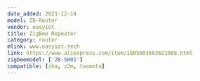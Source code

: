 ```yaml
---
date_added: 2021-12-14
model: ZB-Router
vendor: easyiot
title: ZigBee Repeater 
category: router
mlink: www.easyiot.tech
link: https://www.aliexpress.com/item/1005003683621008.html
zigbeemodel: ['ZB-SW01']
compatible: [zha, z2m, tasmota]
---
```




